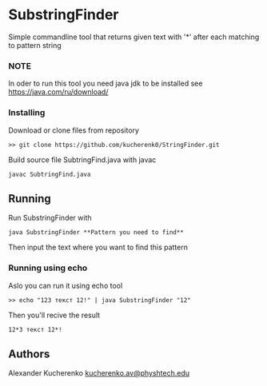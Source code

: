 # SubstringFinder

Simple commandline tool that returns given text with '*' after each matching to pattern string 

### NOTE
In oder to run this tool you need java jdk to be installed
see https://java.com/ru/download/


### Installing

Download or clone files from repository 
```
>> git clone https://github.com/kucherenk0/StringFinder.git
```
Build source file SubtringFind.java with javac
```
javac SubtringFind.java
```

## Running 

Run SubstringFinder with 
```
java SubstringFinder **Pattern you need to find**
```
Then input the text where you want to find this pattern 

### Running using echo

Aslo you can run it using echo tool

```
>> echo "123 текст 12!" | java SubstringFinder "12"
```
Then you'll recive the result
```
12*3 текст 12*!
```

## Authors

Alexander Kucherenko kucherenko.av@physhtech.edu
